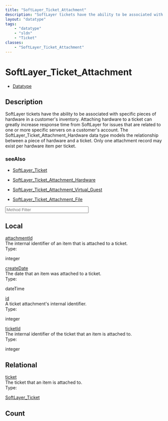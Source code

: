 ```yaml
---
title: "SoftLayer_Ticket_Attachment"
description: "SoftLayer tickets have the ability to be associated with specific pieces of hardware in a customer's inventory. Attachin... "
layout: "datatype"
tags:
    - "datatype"
    - "sldn"
    - "Ticket"
classes:
    - "SoftLayer_Ticket_Attachment"
---
```


# SoftLayer_Ticket_Attachment
<div id='service-datatype'>
    <ul id='sldn-reference-tabs'>
        <li id='datatype'> <a href='/reference/datatypes/SoftLayer_Ticket_Attachment' >Datatype</a></li>
    </ul>
</div>

## Description 
SoftLayer tickets have the ability to be associated with specific pieces of hardware in a customer's inventory. Attaching hardware to a ticket can greatly increase response time from SoftLayer for issues that are related to one or more specific servers on a customer's account. The SoftLayer_Ticket_Attachment_Hardware data type models the relationship between a piece of hardware and a ticket. Only one attachment record may exist per hardware item per ticket. 



### seeAlso

* [SoftLayer_Ticket](/reference/services/SoftLayer_Ticket )


* [SoftLayer_Ticket_Attachment_Hardware](/reference/datatypes/SoftLayer_Ticket_Attachment_Hardware )


* [SoftLayer_Ticket_Attachment_Virtual_Guest](/reference/datatypes/SoftLayer_Ticket_Attachment_Virtual_Guest )


* [SoftLayer_Ticket_Attachment_File](/reference/services/SoftLayer_Ticket_Attachment_File )




<!-- Service Filer BEGIN -->
<div class="view-filters">
        <div class="clearfix">
            <div class="search-input-box">
                <input placeholder="Method Filter" onkeyup="titleSearch(inputId='prop-input', divId='properties', elementClass='prop-row')" 
                    type="text" id="prop-input" value="" size="30" maxlength="128" class="form-text">
            </div>
        </div>
</div>
<!-- Service Filer END -->

<div id="properties" class="content">
    <div id="localProperties" class="prop-content" >
        <h2>Local</h2>
                <div class='prop-row views-row'>
            <span class='views-field-title'>
                <a href="#attachmentId" name=attachmentId>attachmentId</a>
            </span>
            <div class='views-field-body'>The internal identifier of an item that is attached to a ticket. </div>
            <span class="type-label">Type:</span> 
            <div class='type-content'>
                <p>integer</p>
            </div>
        </div>
                <div class='prop-row views-row'>
            <span class='views-field-title'>
                <a href="#createDate" name=createDate>createDate</a>
            </span>
            <div class='views-field-body'>The date that an item was attached to a ticket. </div>
            <span class="type-label">Type:</span> 
            <div class='type-content'>
                <p>dateTime</p>
            </div>
        </div>
                <div class='prop-row views-row'>
            <span class='views-field-title'>
                <a href="#id" name=id>id</a>
            </span>
            <div class='views-field-body'>A ticket attachment's internal identifier. </div>
            <span class="type-label">Type:</span> 
            <div class='type-content'>
                <p>integer</p>
            </div>
        </div>
                <div class='prop-row views-row'>
            <span class='views-field-title'>
                <a href="#ticketId" name=ticketId>ticketId</a>
            </span>
            <div class='views-field-body'>The internal identifier of the ticket that an item is attached to. </div>
            <span class="type-label">Type:</span> 
            <div class='type-content'>
                <p>integer</p>
            </div>
        </div>
            </div>
        <div id="relationalProperties"  class="prop-content" >
        <h2>Relational</h2>
                <div class='prop-row views-row'>
            <span class='views-field-title'>
                <a href="#ticket" name=ticket>ticket</a>
            </span>
            <div class='views-field-body'>The ticket that an item is attached to. </div>
            <span class="type-label">Type:</span> 
            <div class='type-content'>
                <p><a href='/reference/datatypes/SoftLayer_Ticket'>SoftLayer_Ticket </a></p>
            </div>
        </div>
                <h2>Count</h2>
            </div>
</div>


